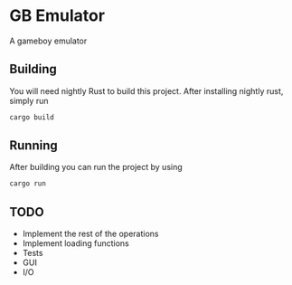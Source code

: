 # GB Emulator

A gameboy emulator

## Building

You will need nightly Rust to build this project. After installing nightly rust, simply run

```sh
cargo build
```

## Running

After building you can run the project by using

```sh
cargo run
```

## TODO

* Implement the rest of the operations
* Implement loading functions
* Tests
* GUI
* I/O
